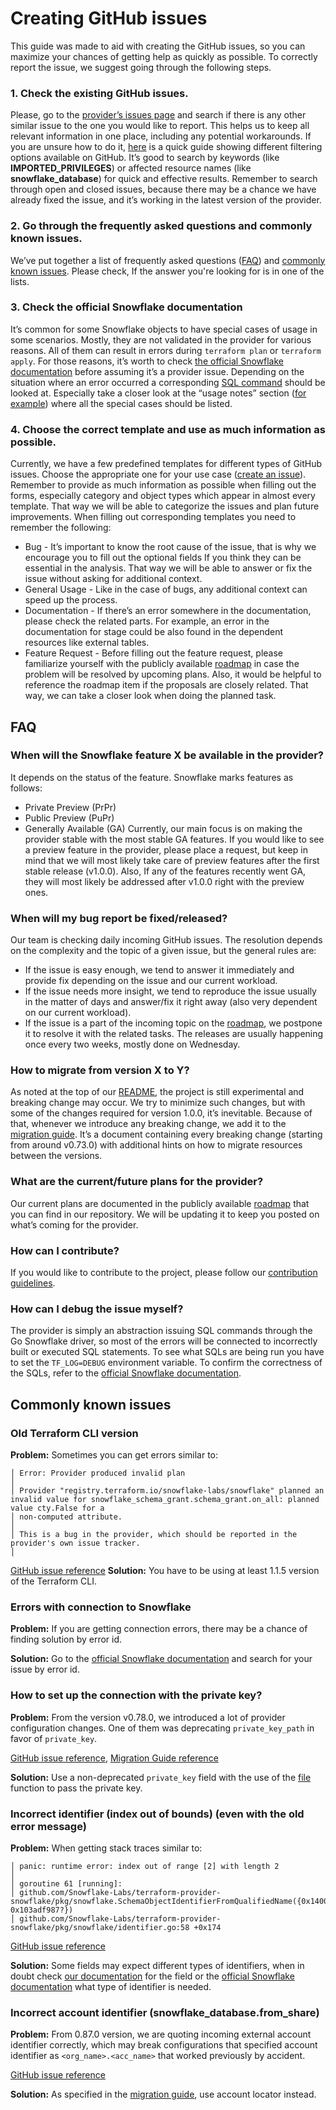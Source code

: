 # Creating GitHub issues

This guide was made to aid with creating the GitHub issues, so you can maximize your chances of getting help as quickly as possible. 
To correctly report the issue, we suggest going through the following steps.

### 1. Check the existing GitHub issues.
Please, go to the [provider’s issues page](https://github.com/Snowflake-Labs/terraform-provider-snowflake/issues) and search if there is any other similar issue to the one you would like to report. 
This helps us to keep all relevant information in one place, including any potential workarounds. 
If you are unsure how to do it, [here](https://docs.github.com/en/issues/tracking-your-work-with-issues/filtering-and-searching-issues-and-pull-requests) is a quick guide showing different filtering options available on GitHub. 
It’s good to search by keywords (like **IMPORTED_PRIVILEGES**) or affected resource names (like **snowflake_database**) for quick and effective results. 
Remember to search through open and closed issues, because there may be a chance we have already fixed the issue, and it’s working in the latest version of the provider.

### 2. Go through the frequently asked questions and commonly known issues.
We’ve put together a list of frequently asked questions ([FAQ](#faq)) and [commonly known issues](#commonly-known-issues). 
Please check, If the answer you're looking for is in one of the lists.

### 3. Check the official Snowflake documentation
It’s common for some Snowflake objects to have special cases of usage in some scenarios.
Mostly, they are not validated in the provider for various reasons.
All of them can result in errors during `terraform plan` or `terraform apply`.
For those reasons, it’s worth to check [the official Snowflake documentation](https://docs.snowflake.com/) before assuming it’s a provider issue.
Depending on the situation where an error occurred a corresponding [SQL command](https://docs.snowflake.com/en/sql-reference-commands) should be looked at. 
Especially take a closer look at the “usage notes” section ([for example](https://docs.snowflake.com/en/sql-reference/sql/grant-ownership#usage-notes)) where all the special cases should be listed.

### 4. Choose the correct template and use as much information as possible.
Currently, we have a few predefined templates for different types of GitHub issues. 
Choose the appropriate one for your use case ([create an issue](https://github.com/Snowflake-Labs/terraform-provider-snowflake/issues/new/choose)). 
Remember to provide as much information as possible when filling out the forms, especially category and object types which appear in almost every template. 
That way we will be able to categorize the issues and plan future improvements. When filling out corresponding templates you need to remember the following:
- Bug - It’s important to know the root cause of the issue, that is why we encourage you to fill out the optional fields If you think they can be essential in the analysis. That way we will be able to answer or fix the issue without asking for additional context.
- General Usage - Like in the case of bugs, any additional context can speed up the process.
- Documentation - If there’s an error somewhere in the documentation, please check the related parts. For example, an error in the documentation for stage could be also found in the dependent resources like external tables.
- Feature Request - Before filling out the feature request, please familiarize yourself with the publicly available [roadmap](https://github.com/Snowflake-Labs/terraform-provider-snowflake/blob/main/ROADMAP.md) in case the problem will be resolved by upcoming plans. Also, it would be helpful to reference the roadmap item if the proposals are closely related. That way, we can take a closer look when doing the planned task.

## FAQ
### When will the Snowflake feature X be available in the provider?
It depends on the status of the feature. Snowflake marks features as follows:
- Private Preview (PrPr)
- Public Preview (PuPr)
- Generally Available (GA)
Currently, our main focus is on making the provider stable with the most stable GA features. 
If you would like to see a preview feature in the provider, please place a request, but keep in mind that we will most likely take care of preview features after the first stable release (v1.0.0). 
Also, If any of the features recently went GA, they will most likely be addressed after v1.0.0 right with the preview ones.

### When will my bug report be fixed/released?
Our team is checking daily incoming GitHub issues. The resolution depends on the complexity and the topic of a given issue, but the general rules are:
- If the issue is easy enough, we tend to answer it immediately and provide fix depending on the issue and our current workload.
- If the issue needs more insight, we tend to reproduce the issue usually in the matter of days and answer/fix it right away (also very dependent on our current workload).
- If the issue is a part of the incoming topic on the [roadmap](https://github.com/Snowflake-Labs/terraform-provider-snowflake/blob/main/ROADMAP.md), we postpone it to resolve it with the related tasks.
The releases are usually happening once every two weeks, mostly done on Wednesday.

### How to migrate from version X to Y?
As noted at the top of our [README](https://github.com/Snowflake-Labs/terraform-provider-snowflake?tab=readme-ov-file#snowflake-terraform-provider),
the project is still experimental and breaking change may occur. We try to minimize such changes, but with some of the changes required for version 1.0.0, it’s inevitable. 
Because of that, whenever we introduce any breaking change, we add it to the [migration guide](https://github.com/Snowflake-Labs/terraform-provider-snowflake/blob/main/MIGRATION_GUIDE.md). 
It’s a document containing every breaking change (starting from around v0.73.0) with additional hints on how to migrate resources between the versions.

### What are the current/future plans for the provider?
Our current plans are documented in the publicly available [roadmap](https://github.com/Snowflake-Labs/terraform-provider-snowflake/blob/main/ROADMAP.md) that you can find in our repository. 
We will be updating it to keep you posted on what’s coming for the provider.

### How can I contribute?
If you would like to contribute to the project, please follow our [contribution guidelines](https://github.com/Snowflake-Labs/terraform-provider-snowflake/blob/main/CONTRIBUTING.md).

### How can I debug the issue myself?
The provider is simply an abstraction issuing SQL commands through the Go Snowflake driver, so most of the errors will be connected to incorrectly built or executed SQL statements. 
To see what SQLs are being run you have to set the `TF_LOG=DEBUG` environment variable. 
To confirm the correctness of the SQLs, refer to the [official Snowflake documentation](https://docs.snowflake.com/).

## Commonly known issues
### Old Terraform CLI version
**Problem:** Sometimes you can get errors similar to:
```text
│ Error: Provider produced invalid plan
│
│ Provider "registry.terraform.io/snowflake-labs/snowflake" planned an invalid value for snowflake_schema_grant.schema_grant.on_all: planned value cty.False for a
│ non-computed attribute.
│
│ This is a bug in the provider, which should be reported in the provider's own issue tracker.
│
```
[GitHub issue reference](https://github.com/Snowflake-Labs/terraform-provider-snowflake/issues/2347)
**Solution:** You have to be using at least 1.1.5 version of the Terraform CLI.

### Errors with connection to Snowflake
**Problem:** If you are getting connection errors, there may be a chance of finding solution by error id.

**Solution:** Go to the [official Snowflake documentation](https://docs.snowflake.com/) and search for your issue by error id.

### How to set up the connection with the private key?
**Problem:** From the version v0.78.0, we introduced a lot of provider configuration changes. One of them was deprecating `private_key_path` in favor of `private_key`.

[GitHub issue reference](https://github.com/Snowflake-Labs/terraform-provider-snowflake/issues/2489), [Migration Guide reference](https://github.com/Snowflake-Labs/terraform-provider-snowflake/blob/main/MIGRATION_GUIDE.md#v0730--v0740)

**Solution:** Use a non-deprecated `private_key` field with the use of the [file](https://developer.hashicorp.com/terraform/language/functions/file) function to pass the private key.

### Incorrect identifier (index out of bounds) (even with the old error message)
**Problem:** When getting stack traces similar to:
```text
│ panic: runtime error: index out of range [2] with length 2
│
│ goroutine 61 [running]:
│ github.com/Snowflake-Labs/terraform-provider-snowflake/pkg/snowflake.SchemaObjectIdentifierFromQualifiedName({0x140001c2870?, 0x103adf987?})
│ github.com/Snowflake-Labs/terraform-provider-snowflake/pkg/snowflake/identifier.go:58 +0x174
```

[GitHub issue reference](https://github.com/Snowflake-Labs/terraform-provider-snowflake/issues/2224)

**Solution:** Some fields may expect different types of identifiers, when in doubt check [our documentation](https://registry.terraform.io/providers/Snowflake-Labs/snowflake/latest/docs) for the field or the [official Snowflake documentation](https://docs.snowflake.com/) what type of identifier is needed.

### Incorrect account identifier (snowflake_database.from_share)
**Problem:** From 0.87.0 version, we are quoting incoming external account identifier correctly, which may break configurations that specified account identifier as `<org_name>.<acc_name>` that worked previously by accident.

[GitHub issue reference](https://github.com/Snowflake-Labs/terraform-provider-snowflake/issues/2590)

**Solution:** As specified in the [migration guide](https://github.com/Snowflake-Labs/terraform-provider-snowflake/blob/main/MIGRATION_GUIDE.md#behavior-change-external-object-identifier-changes), use account locator instead.
